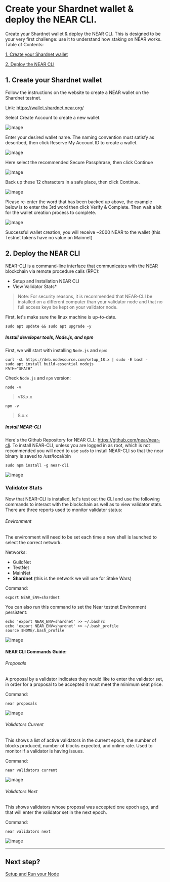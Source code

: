 # Create your Shardnet wallet & deploy the NEAR CLI.
Create your Shardnet wallet & deploy the NEAR CLI. This is designed to be your very first challenge: use it to understand how staking on NEAR works.
Table of Contents:

[1. Create your Shardnet wallet](https://github.com/sangtn0102/stakewars-iii-guide/blob/main/1-create-wallet-deploy-near-cli.md#1-create-your-shardnet-wallet)

[2. Deploy the NEAR CLI](https://github.com/sangtn0102/stakewars-iii-guide/blob/main/1-create-wallet-deploy-near-cli.md#1-create-your-shardnet-wallet)

## 1. Create your Shardnet wallet
Follow the instructions on the website to create a NEAR wallet on the Shardnet testnet.

Link: https://wallet.shardnet.near.org/

Select Create Account to create a new wallet.

![image](https://user-images.githubusercontent.com/107299476/181875879-356427ec-4ab2-4a00-915e-2e7a52fc8559.png)

Enter your desired wallet name. The naming convention must satisfy as described, then click Reserve My Account ID to create a wallet.

![image](https://user-images.githubusercontent.com/107299476/181876066-2acbe979-07a1-4363-a8d9-8f5622d4a6b1.png)

Here select the recommended Secure Passphrase, then click Continue

![image](https://user-images.githubusercontent.com/107299476/181876162-d519b006-4302-44fd-b77e-072693ff1e82.png)

Back up these 12 characters in a safe place, then click Continue.

![image](https://user-images.githubusercontent.com/107299476/181876251-ab505d96-d900-44dd-a054-9d4e9f75d3a8.PNG)

Please re-enter the word that has been backed up above, the example below is to enter the 3rd word then click Verify & Complete.
Then wait a bit for the wallet creation process to complete.

![image](https://user-images.githubusercontent.com/107299476/181876331-8bfa2db7-1a65-42a8-8c01-c4389ce89019.png)


Successful wallet creation, you will receive ~2000 NEAR to the wallet (this Testnet tokens have no value on Mainnet)
## 2. Deploy the NEAR CLI

NEAR-CLI is a command-line interface that communicates with the NEAR blockchain via remote procedure calls (RPC):

* Setup and Installation NEAR CLI
* View Validator Stats*

> Note: For security reasons, it is recommended that NEAR-CLI be installed on a different computer than your validator node and that no full access keys be kept on your validator node.

First, let's make sure the linux machine is up-to-date.
```
sudo apt update && sudo apt upgrade -y
```
##### Install developer tools, Node.js, and npm
First, we will start with installing `Node.js` and `npm`:
```
curl -sL https://deb.nodesource.com/setup_18.x | sudo -E bash -  
sudo apt install build-essential nodejs
PATH="$PATH"
```

Check `Node.js` and `npm` version:
```
node -v
```
> v18.x.x

```
npm -v
```
> 8.x.x

##### Install NEAR-CLI
Here's the Github Repository for NEAR CLI.: https://github.com/near/near-cli. To install NEAR-CLI, unless you are logged in as root, which is not recommended you will need to use `sudo` to install NEAR-CLI so that the near binary is saved to /usr/local/bin

```
sudo npm install -g near-cli
```

![image](https://user-images.githubusercontent.com/107299476/181876876-7cbf8b6b-7e37-4527-b0e5-4a0677e30bcb.png)

### Validator Stats

Now that NEAR-CLI is installed, let's test out the CLI and use the following commands to interact with the blockchain as well as to view validator stats. There are three reports used to monitor validator status:

###### Environment
The environment will need to be set each time a new shell is launched to select the correct network.

Networks:
- GuildNet
- TestNet
- MainNet
- **Shardnet** (this is the network we will use for Stake Wars)

Command:
```
export NEAR_ENV=shardnet
```

You can also run this command to set the Near testnet Environment persistent:
```
echo 'export NEAR_ENV=shardnet' >> ~/.bashrc
echo 'export NEAR_ENV=shardnet' >> ~/.bash_profile
source $HOME/.bash_profile
```
![image](https://user-images.githubusercontent.com/107299476/181876961-007f7384-6bee-42d6-b155-bbbcfa37d2dc.png)


#### NEAR CLI Commands Guide:

###### Proposals
A proposal by a validator indicates they would like to enter the validator set, in order for a proposal to be accepted it must meet the minimum seat price.

Command:
```
near proposals
```

![image](https://user-images.githubusercontent.com/107299476/181877039-c515eb96-aa68-4bd8-b934-5ea3ef9b156e.png)


###### Validators Current
This shows a list of active validators in the current epoch, the number of blocks produced, number of blocks expected, and online rate. Used to monitor if a validator is having issues.

Command:
```
near validators current
```

![image](https://user-images.githubusercontent.com/107299476/181877083-deb614bb-bcac-4ba1-a5a7-a1d8ad27a970.png)

###### Validators Next
This shows validators whose proposal was accepted one epoch ago, and that will enter the validator set in the next epoch.

Command:
```
near validators next
```
![image](https://user-images.githubusercontent.com/107299476/181877105-7d6f96bc-2e58-4fda-87bb-5fbfc2e6fd9b.png)

---
## Next step?

[Setup and Run your Node](./setup-and-run-your-node.md)
